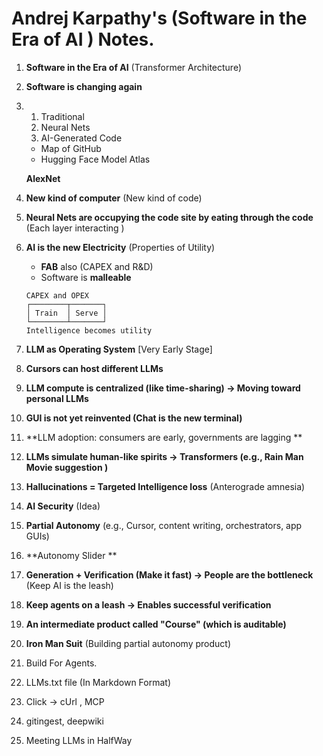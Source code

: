 # Andrej Karpathy's (Software in the Era of AI ) Notes.

1. **Software in the Era of AI** (Transformer Architecture)

2. **Software is changing again**

3. 
	1. Traditional 
	2. Neural Nets 
	3. AI-Generated Code

   * Map of GitHub
   * Hugging Face Model Atlas

   **AlexNet**

4. **New kind of computer** (New kind of code)

5. **Neural Nets are occupying the code site by eating through the code**
   (Each layer interacting )

6. **AI is the new Electricity** (Properties of Utility)

   * **FAB** also (CAPEX and R\&D)
   * Software is **malleable**

   ```
   CAPEX and OPEX  
   ┌────────┬───────┐  
   │ Train  │ Serve │  
   └────────┴───────┘  
   Intelligence becomes utility  
   ```

7. **LLM as Operating System** \[Very Early Stage]

8. **Cursors can host different LLMs**

9. **LLM compute is centralized (like time-sharing) → Moving toward personal LLMs**

10. **GUI is not yet reinvented (Chat is the new terminal)**

11. **LLM adoption: consumers are early, governments are lagging **

12. **LLMs simulate human-like spirits → Transformers (e.g., Rain Man Movie suggestion )**

13. **Hallucinations = Targeted Intelligence loss** (Anterograde amnesia)

14. **AI Security** (Idea)

15. **Partial Autonomy** (e.g., Cursor, content writing, orchestrators, app GUIs)

16. **Autonomy Slider **

17. **Generation + Verification (Make it fast) → People are the bottleneck**
    (Keep AI is the leash)

18. **Keep agents on a leash → Enables successful verification**

19. **An intermediate product called "Course" (which is auditable)**

20. **Iron Man Suit** (Building partial autonomy product)

21. Build For Agents. 

22. LLMs.txt file (In Markdown Format) 

23. Click -> cUrl , MCP 

24. gitingest, deepwiki 

25. Meeting LLMs in HalfWay 
